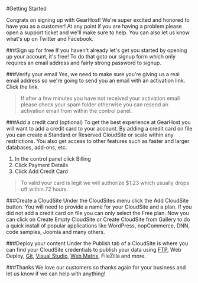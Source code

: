 #Getting Started

Congrats on signing up with GearHost! We're super excited and honored to have you as a customer! At any point if you are having a problem please open a support ticket and we'll make sure to help. You can also let us know what's up on Twitter and Facebook.

###Sign up for free
If you haven't already let's get you started by opening up your account, it's free! To do that goto our signup form which only requires an email address and fairly strong password to signup.

###Verify your email
Yes, we need to make sure you're giving us a real email address so we're going to send you an email with an activation link. Click the link.

> If after a few minutes you have not received your activation email please check your spam folder otherwise you can resend an activation email from within the control panel.

###Add a credit card (optional)
To get the best experience at GearHost you will want to add a credit card to your account. By adding a credit card on file you can create a Standard or Reserved CloudSite or scale within any restrictions. You also get access to other features such as faster and larger databases, add-ons, etc.

1. In the control panel click Billing
2. Click Payment Details
3. Click Add Credit Card

> To valid your card is legit we will authorize $1.23 which usually drops off within 72 hours.

###Create a CloudSite
Under the CloudSites menu click the Add CloudSite button. You will need to provide a name for your CloudSite and a plan. If you did not add a credit card on file you can only select the Free plan. Now you can click on Create Empty CloudSite or Create CloudSite from Gallery to do a quick install of popular applications like WordPress, nopCommerce, DNN, code samples, Joomla and many others.

###Deploy your content
Under the Publish tab of a CloudSite is where you can find your CloudSite credentials to publish your data using [FTP](https://www.gearhost.com/documentation/how-to-publish-your-app-with-ftp), Web Deploy, [Git](https://www.gearhost.com/documentation/git-deploy-your-application), [Visual Studio](https://www.gearhost.com/documentation/how-to-publish-your-app-from-visual-studio-2013), [Web Matrix](https://www.gearhost.com/documentation/publish-via-webmatrix-3), FileZilla and more.

###Thanks
We love our customers so thanks again for your business and let us know if we can help with anything! 





